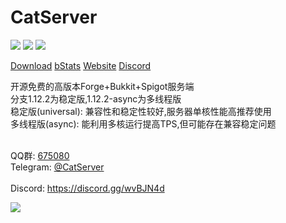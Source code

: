 # CatServer
![](https://img.shields.io/badge/Minecraft-1.12.2-brightgreen.svg?colorB=469C00)
![](https://img.shields.io/badge/Forge-14.23.5.2847-brightgreen.svg?colorB=469C00)
![](https://img.shields.io/badge/Spigot-1.12.2%20latest-brightgreen.svg?colorB=469C00)

[Download](https://github.com/Luohuayu/CatServer/releases)
[bStats](https://bstats.org/plugin/bukkit/CatServer)
[Website](http://catserver.moe)
[Discord](https://discord.gg/wvBJN4d)

开源免费的高版本Forge+Bukkit+Spigot服务端<br>
分支1.12.2为稳定版,1.12.2-async为多线程版<br>
稳定版(universal): 兼容性和稳定性较好,服务器单核性能高推荐使用<br>
多线程版(async): 能利用多核运行提高TPS,但可能存在兼容稳定问题<br><br>

QQ群: [675080](https://jq.qq.com/?_wv=1027&k=541nx1s)<br>
Telegram: [@CatServer](https://t.me/CatServer)<br><br>
Discord: https://discord.gg/wvBJN4d

<img src="https://bstats.org/signatures/bukkit/CatServer.svg">
